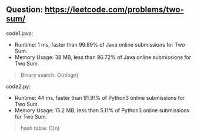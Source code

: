 ## Question: https://leetcode.com/problems/two-sum/

code1.java:
* Runtime: 1 ms, faster than 99.89% of Java online submissions for Two Sum.
* Memory Usage: 38 MB, less than 96.72% of Java online submissions for Two Sum.
>Binary search: O(nlogn)

code2.py:
* Runtime: 44 ms, faster than 91.91% of Python3 online submissions for Two Sum.
* Memory Usage: 15.2 MB, less than 5.11% of Python3 online submissions for Two Sum.
>hash table: O(n)